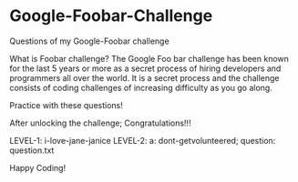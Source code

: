 # Google-Foobar-Challenge
Questions of my Google-Foobar challenge

What is Foobar challenge?
The Google Foo bar challenge has been known for the last 5 years or more as a secret process of hiring developers and programmers all over the world. It is a secret process and the challenge consists of coding challenges of increasing difficulty as you go along.

Practice with these questions!

After unlocking the challenge; Congratulations!!!

LEVEL-1: i-love-jane-janice
LEVEL-2: a: dont-getvolunteered; question: question.txt

Happy Coding! 
